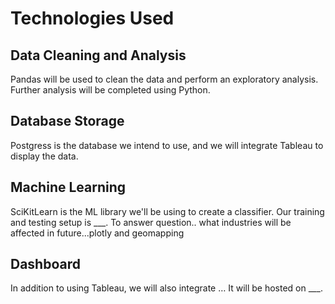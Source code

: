 # Technologies Used

## Data Cleaning and Analysis
Pandas will be used to clean the data and perform an exploratory analysis. Further analysis will be completed using Python.

## Database Storage
Postgress is the database we intend to use, and we will integrate Tableau to display the data.

## Machine Learning
SciKitLearn is the ML library we'll be using to create a classifier. Our training and testing setup is ___. To answer question.. what industries will be affected in future...plotly and geomapping

## Dashboard
In addition to using Tableau, we will also integrate … It will be hosted on ___.
